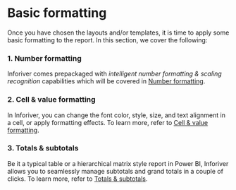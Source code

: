 # Basic formatting

Once you have chosen the layouts and/or templates, it is time to apply some basic formatting to the report. In this section, we cover the following:

### 1. Number formatting

Inforiver comes prepackaged with _intelligent number formatting & scaling recognition_ capabilities which will be covered in [Number formatting](basic-formatting/number-formatting.md).

### 2. Cell & value formatting

In Inforiver, you can change the font color, style, size, and text alignment in a cell, or apply formatting effects. To learn more, refer to [Cell & value formatting](basic-formatting/cell-and-value-formatting.md).&#x20;

### 3. Totals & subtotals

Be it a typical table or a hierarchical matrix style report in Power BI, Inforiver allows you to seamlessly manage subtotals and grand totals in a couple of clicks. To learn more, refer to [Totals & subtotals](basic-formatting/totals-and-subtotals.md).
